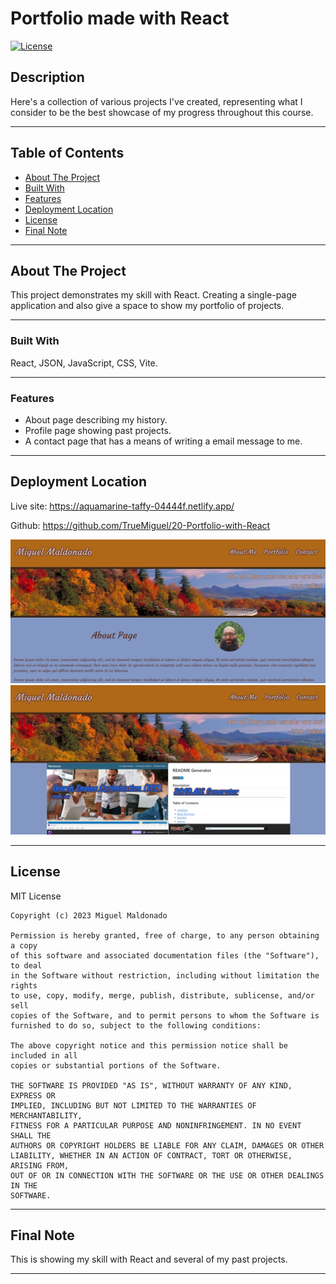 # Portfolio made with React
<!-- Title  -->
[![License](https://img.shields.io/badge/license-MIT-blue.svg)](https://opensource.org/licenses/MIT)
<!-- Title  -->

## Description
Here's a collection of various projects I've created, representing what I consider to be the best showcase of my progress throughout this course.

---

## Table of Contents

<!-- Table of Contents -->

- [About The Project](#about_project)
- [Built With](#built_with)
- [Features](#features)
- [Deployment Location](#deployment_location)
- [License](#license)
- [Final Note](#final_note)

---

## About The Project <a id="about_project"></a>
<!-- About the Project -->
This project demonstrates my skill with React. Creating a single-page application and also give a space to show my portfolio of projects. 

---

### Built With <a id="built_with"></a>
<!-- Built With -->
React, JSON, JavaScript, CSS, Vite.

---

### Features <a id="features"></a>
<!-- Features -->

* About page describing my history.
* Profile page showing past projects.
* A contact page that has a means of writing a email message to me. 

---

## Deployment Location <a id="deployment_location"></a>

<!-- Deployment Location -->
Live site: https://aquamarine-taffy-04444f.netlify.app/

Github: https://github.com/TrueMiguel/20-Portfolio-with-React

<!-- screen shot example of project -->
![Page on start up](./assets/Screenshot1.png)
![Page on start up](./assets/Screenshot2.png)

---

## License <a id="license"></a>
MIT License

    Copyright (c) 2023 Miguel Maldonado
    
    Permission is hereby granted, free of charge, to any person obtaining a copy
    of this software and associated documentation files (the "Software"), to deal
    in the Software without restriction, including without limitation the rights
    to use, copy, modify, merge, publish, distribute, sublicense, and/or sell
    copies of the Software, and to permit persons to whom the Software is
    furnished to do so, subject to the following conditions:
    
    The above copyright notice and this permission notice shall be included in all
    copies or substantial portions of the Software.
    
    THE SOFTWARE IS PROVIDED "AS IS", WITHOUT WARRANTY OF ANY KIND, EXPRESS OR
    IMPLIED, INCLUDING BUT NOT LIMITED TO THE WARRANTIES OF MERCHANTABILITY,
    FITNESS FOR A PARTICULAR PURPOSE AND NONINFRINGEMENT. IN NO EVENT SHALL THE
    AUTHORS OR COPYRIGHT HOLDERS BE LIABLE FOR ANY CLAIM, DAMAGES OR OTHER
    LIABILITY, WHETHER IN AN ACTION OF CONTRACT, TORT OR OTHERWISE, ARISING FROM,
    OUT OF OR IN CONNECTION WITH THE SOFTWARE OR THE USE OR OTHER DEALINGS IN THE
    SOFTWARE.

---

## Final Note <a id="final_note"></a>
<!-- Final Note -->
This is showing my skill with React and several of my past projects. 

---
    
